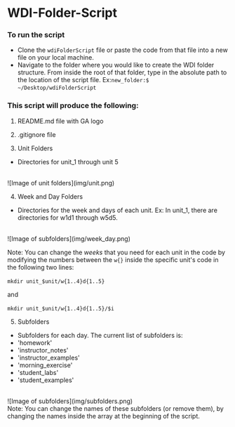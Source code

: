 # WDI-Folder-Script

### To run the script
- Clone the `wdiFolderScript` file or paste the code from that file into a new file on your local machine.
- Navigate to the folder where you would like to create the WDI folder structure. From inside the root of that folder, type in the absolute path to the location of the script file.
Ex:`new_folder:$ ~/Desktop/wdiFolderScript`

### This script will produce the following:

1) README.md file with GA logo

2) .gitignore file

3) Unit Folders
- Directories for unit_1 through unit 5
 <br>
![Image of unit folders](img/unit.png)
<br>
 
4) Week and Day Folders
 - Directories for the week and days of each unit. Ex: In unit_1, there are directories for w1d1 through w5d5.
<br>
![Image of subfolders](img/week_day.png)
<br>
 
 Note: You can change the *weeks* that you need for each unit in the code by modifying the numbers between the `w{}` inside the specific unit's code in the following two lines:

  `mkdir unit_$unit/w{1..4}d{1..5}`

  and

  `mkdir unit_$unit/w{1..4}d{1..5}/$i`

5) Subfolders
 - Subfolders for each day. The current list of subfolders is:
  - 'homework'
  -	'instructor_notes'
  -	'instructor_examples'
  -	'morning_exercise'
  -	'student_labs'
  -	'student_examples'
 <br>
![Image of subfolders](img/subfolders.png)
<br>
 Note: You can change the names of these subfolders (or remove them), by changing the names inside the array at the beginning of the script.
